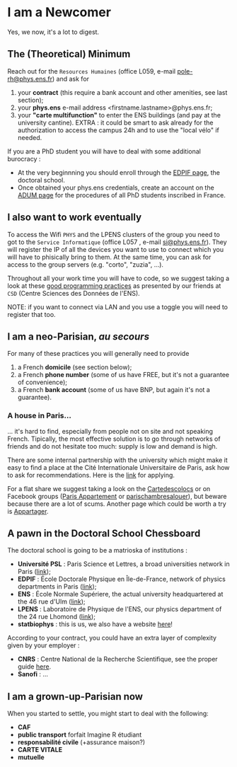 # I am a Newcomer
Yes, we now, it's a lot to digest. 

## The (Theoretical) Minimum
Reach out for the `Resources Humaines` (office L059, e-mail pole-rh@phys.ens.fr) and ask for 

1) your __contract__ (this require a bank account and other amenities, see last section);
2) your __phys.ens__ e-mail address <firstname.lastname>@phys.ens.fr;
3) your __"carte multifunction"__ to enter the ENS buildings (and pay at the university cantine).
EXTRA : it could be smart to ask already for the authorization to access the campus 24h and to use the "local vélo" if needed. 

If you are a PhD student you will have to deal with some additional burocracy :
- At the very beginnning you should enroll through the [EDPIF page](https://www.edpif.org/en/edpif/index.php), the doctoral school.
- Once obtained your phys.ens credentials, create an account on the [ADUM page](https://www.adum.fr/) for the procedures of all PhD students inscribed in France.

## I also want to work eventually
To access the Wifi `PHYS` and the LPENS clusters of the group you need to got to the `Service Informatique` (office L057 , e-mail si@phys.ens.fr).
They will register the IP of all the devices you want to use to connect which you will have to phisically bring to them. At the same time, you can ask for access to the group servers (e.g.  "corto", "zuzia", ...).

Throughout all your work time you will have to code, so we suggest taking a look at these [good programming practices](https://github.com/mariaref/ENS_CDS_SeminarSlides/blob/master/2021-12-06%20-%20Good%20Programming%20Practices%2C%20Computer%20Tools%20and%20QOL%20Tricks%20-%20Florentin%20Guth.pdf) as presented by our friends at `CSD` (Centre Sciences des Données de l'ENS). 

NOTE: if you want to connect via LAN and you use a toggle you will need to register that too.

## I am a neo-Parisian, _au secours_
For many of these practices you will generally need to provide 
1) a French __domicile__ (see section below);
2) a French __phone number__ (some of us have FREE, but it's not a guarantee of convenience);
3) a French __bank account__ (some of us have BNP, but again it's not a guarantee).

### A house in Paris...
... it's hard to find, especially from people not on site and not speaking French. Tipically, the most effective solution is to go through networks of friends and do not hesitate too much: supply is low and demand is high.

There are some internal partnership with the university which might make it easy to find a place at the Cité Internationale Universitaire de Paris, ask how to ask for recommendations. Here is the [link](https://www.ciup.fr/demander-hebergement/) for applying.

For a flat share we suggest taking a look on the [Cartedescolocs](https://www.lacartedescolocs.fr/) or on Facebook groups ([Paris Appartement](https://www.facebook.com/groups/424628364407944) or [parischambresalouer](https://www.facebook.com/groups/parischambresalouer)), but beware because there are a lot of scums. Another page which could be worth a try is [Appartager](https://www.appartager.com/).

## A pawn in the Doctoral School Chessboard 
The doctoral school is going to be a matrioska of institutions :
- __Université PSL__ : Paris Science et Lettres, a broad universities network in Paris ([link](https://psl.eu/en));
- __EDPIF__ : École Doctorale Physique en Île-de-France, network of physics departments in Paris ([link](https://www.edpif.org/en/edpif/index.php));
- __ENS__ : École Normale Supériere, the actual university headquartered at the 46 rue d'Ulm ([link](https://www.ens.psl.eu/en));
- __LPENS__ : Laboratoire de Physique de l'ENS, our physics department of the 24 rue Lhomond ([link](https://www.lpens.ens.psl.eu/?lang=en));
- __statbiophys__ : this is us, we also have a website [here](https://sites.google.com/view/statbiophysens)!

According to your contract, you could have an extra layer of complexity given by your employer :
- __CNRS__ : Centre National de la Recherche Scientifique, see the proper guide [here](cnrs_employee.md).
- __Sanofi__ : ...

## I am a grown-up-Parisian now
When you started to settle, you might start to deal with the following:
- __CAF__ 
- __public transport__  forfait Imagine R étudiant
- __responsabilité civile__ (+assurance maison?)
- __CARTE VITALE__
- __mutuelle__ 
